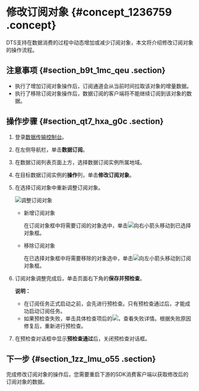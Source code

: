 # 修改订阅对象 {#concept_1236759 .concept}

DTS支持在数据消费的过程中动态增加或减少订阅对象，本文将介绍修改订阅对象的操作流程。

## 注意事项 {#section_b9t_1mc_qeu .section}

-   执行了增加订阅对象操作后，订阅通道会从当前时间拉取该对象的增量数据。
-   执行了移除订阅对象操作后，数据订阅的客户端将不能继续订阅到该对象的数据。

## 操作步骤 {#section_qt7_hxa_g0c .section}

1.  登录[数据传输控制台](https://dts.console.aliyun.com/)。
2.  在左侧导航栏，单击**数据订阅**。
3.  在数据订阅列表页面上方，选择数据订阅实例所属地域。
4.  在目标数据订阅实例的**操作**列，单击**修改订阅对象**。
5.  在选择订阅对象中重新调整订阅对象。

    ![调整订阅对象](http://static-aliyun-doc.oss-cn-hangzhou.aliyuncs.com/assets/img/314826/156559585648087_zh-CN.png)

    -   新增订阅对象

        在订阅对象框中将需要订阅的对象选中，单击![向右小箭头](http://static-aliyun-doc.oss-cn-hangzhou.aliyuncs.com/assets/img/79929/156559585640698_zh-CN.png)移动到已选择对象框。

    -   移除订阅对象

        在已选择对象框中将需要移除的对象选中，单击![向左小箭头](http://static-aliyun-doc.oss-cn-hangzhou.aliyuncs.com/assets/img/315038/156559585648160_zh-CN.png)移动到订阅对象框。

6.  订阅对象调整完成后，单击页面右下角的**保存并预检查**。

    **说明：** 

    -   在订阅任务正式启动之前，会先进行预检查。只有预检查通过后，才能成功启动订阅任务。
    -   如果预检查失败，单击具体检查项后的![](http://static-aliyun-doc.oss-cn-hangzhou.aliyuncs.com/assets/img/17095/156559585647468_zh-CN.png)，查看失败详情。根据失败原因修复后，重新进行预检查。
7.  在预检查对话框中显示**预检查通过**后，关闭预检查对话框。

## 下一步 {#section_1zz_lmu_o55 .section}

完成修改订阅对象的操作后，您需要重启下游的SDK消费客户端以获取修改后的订阅对象的数据。

